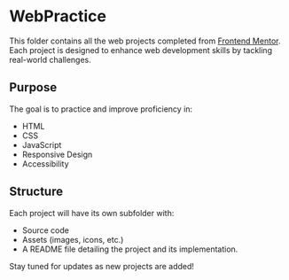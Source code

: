 # WebPractice

This folder contains all the web projects completed from [Frontend Mentor](https://www.frontendmentor.io/). Each project is designed to enhance web development skills by tackling real-world challenges. 

## Purpose
The goal is to practice and improve proficiency in:
- HTML
- CSS
- JavaScript
- Responsive Design
- Accessibility

## Structure
Each project will have its own subfolder with:
- Source code
- Assets (images, icons, etc.)
- A README file detailing the project and its implementation.

Stay tuned for updates as new projects are added!